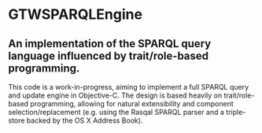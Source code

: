 GTWSPARQLEngine
===============

An implementation of the SPARQL query language influenced by trait/role-based programming.
---------------

This code is a work-in-progress, aiming to implement a full SPARQL query and update engine
in Objective-C. The design is based heavily on trait/role-based programming, allowing for
natural extensibility and component selection/replacement (e.g. using the Rasqal SPARQL
parser and a triple-store backed by the OS X Address Book).

